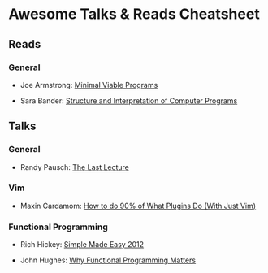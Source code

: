 # Awesome Talks & Reads Cheatsheet

## Reads

### General

- Joe Armstrong:
[Minimal Viable Programs](https://joearms.github.io/#2014-06-25%20Minimal%20Viable%20Programs)

- Sara Bander:
[Structure and Interpretation of Computer Programs](http://sarabander.github.io/sicp/)

## Talks

### General

- Randy Pausch:
[The Last Lecture](https://www.youtube.com/watch?v=j7zzQpvoYcQ)

### Vim

- Maxin Cardamom:
[How to do 90% of What Plugins Do (With Just Vim)](https://www.youtube.com/watch?v=XA2WjJbmmoM)

### Functional Programming

- Rich Hickey:
[Simple Made Easy 2012](https://www.youtube.com/watch?v=oytL881p-nQ)

- John Hughes:
[Why Functional Programming Matters](https://www.youtube.com/watch?v=XrNdvWqxBvA)

